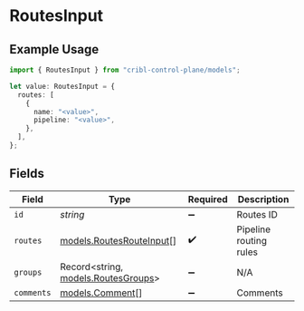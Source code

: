 # RoutesInput

## Example Usage

```typescript
import { RoutesInput } from "cribl-control-plane/models";

let value: RoutesInput = {
  routes: [
    {
      name: "<value>",
      pipeline: "<value>",
    },
  ],
};
```

## Fields

| Field                                                            | Type                                                             | Required                                                         | Description                                                      |
| ---------------------------------------------------------------- | ---------------------------------------------------------------- | ---------------------------------------------------------------- | ---------------------------------------------------------------- |
| `id`                                                             | *string*                                                         | :heavy_minus_sign:                                               | Routes ID                                                        |
| `routes`                                                         | [models.RoutesRouteInput](../models/routesrouteinput.md)[]       | :heavy_check_mark:                                               | Pipeline routing rules                                           |
| `groups`                                                         | Record<string, [models.RoutesGroups](../models/routesgroups.md)> | :heavy_minus_sign:                                               | N/A                                                              |
| `comments`                                                       | [models.Comment](../models/comment.md)[]                         | :heavy_minus_sign:                                               | Comments                                                         |
